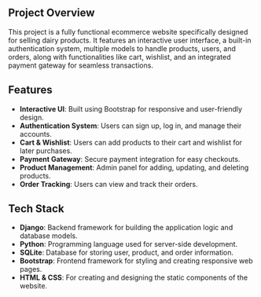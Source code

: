 ## Project Overview
This project is a fully functional ecommerce website specifically designed for selling dairy products. It features an interactive user interface, a built-in authentication system, multiple models to handle products, users, and orders, along with functionalities like cart, wishlist, and an integrated payment gateway for seamless transactions.

## Features
- **Interactive UI**: Built using Bootstrap for responsive and user-friendly design.
- **Authentication System**: Users can sign up, log in, and manage their accounts.
- **Cart & Wishlist**: Users can add products to their cart and wishlist for later purchases.
- **Payment Gateway**: Secure payment integration for easy checkouts.
- **Product Management**: Admin panel for adding, updating, and deleting products.
- **Order Tracking**: Users can view and track their orders.

## Tech Stack
- **Django**: Backend framework for building the application logic and database models.
- **Python**: Programming language used for server-side development.
- **SQLite**: Database for storing user, product, and order information.
- **Bootstrap**: Frontend framework for styling and creating responsive web pages.
- **HTML & CSS**: For creating and designing the static components of the website.
